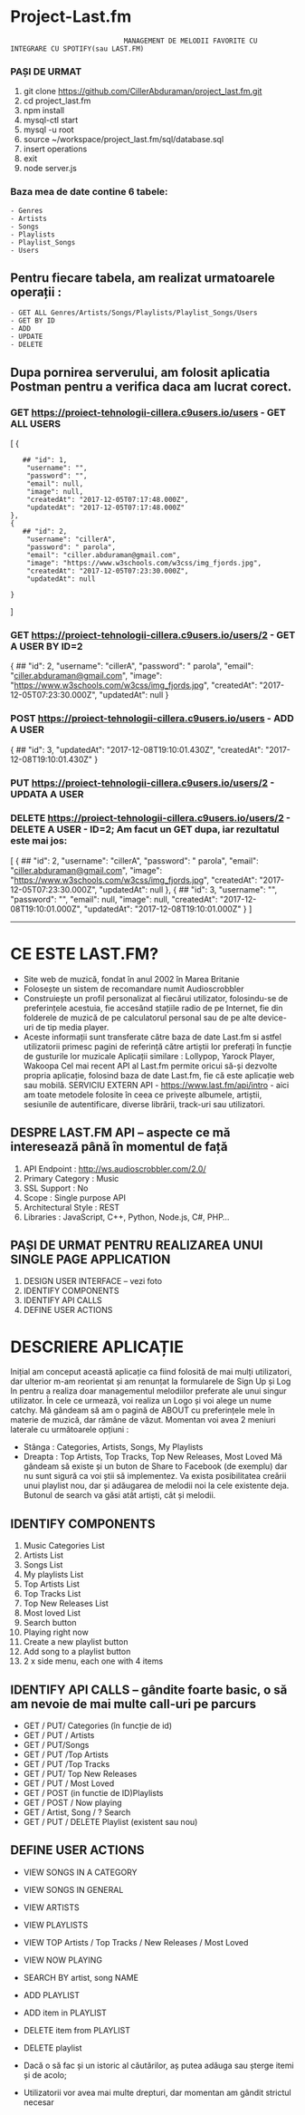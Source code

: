 # Project-Last.fm


                                MANAGEMENT DE MELODII FAVORITE CU INTEGRARE CU SPOTIFY(sau LAST.FM)

### **PAȘI DE URMAT**
1. git clone https://github.com/CillerAbduraman/project_last.fm.git
2. cd project_last.fm
3. npm install 
4. mysql-ctl start
5. mysql -u root
6. source ~/workspace/project_last.fm/sql/database.sql
7. insert operations 
8. exit
9. node server.js

### Baza mea de date contine 6 tabele: 
    - Genres
    - Artists
    - Songs
    - Playlists
    - Playlist_Songs
    - Users
## Pentru fiecare tabela, am realizat urmatoarele operații : 
    - GET ALL Genres/Artists/Songs/Playlists/Playlist_Songs/Users
    - GET BY ID
    - ADD 
    - UPDATE 
    - DELETE
## Dupa pornirea serverului, am folosit aplicatia **Postman** pentru a verifica daca am lucrat corect. 


### GET https://proiect-tehnologii-cillera.c9users.io/users    - GET ALL USERS
[
    {
    
       ## "id": 1,
        "username": "",
        "password": "",
        "email": null,
        "image": null,
        "createdAt": "2017-12-05T07:17:48.000Z",
        "updatedAt": "2017-12-05T07:17:48.000Z"
    },
    {
       ## "id": 2,
        "username": "cillerA",
        "password": " parola",
        "email": "ciller.abduraman@gmail.com",
        "image": "https://www.w3schools.com/w3css/img_fjords.jpg",
        "createdAt": "2017-12-05T07:23:30.000Z",
        "updatedAt": null
      
    }
]


### GET https://proiect-tehnologii-cillera.c9users.io/users/2  - GET A USER BY ID=2
{
    ## "id": 2,
    "username": "cillerA",
    "password": " parola",
    "email": "ciller.abduraman@gmail.com",
    "image": "https://www.w3schools.com/w3css/img_fjords.jpg",
    "createdAt": "2017-12-05T07:23:30.000Z",
    "updatedAt": null
}

### POST https://proiect-tehnologii-cillera.c9users.io/users  - ADD A USER
{
    ## "id": 3,
    "updatedAt": "2017-12-08T19:10:01.430Z",
    "createdAt": "2017-12-08T19:10:01.430Z"
}

### PUT https://proiect-tehnologii-cillera.c9users.io/users/2  - UPDATA A USER 


### DELETE https://proiect-tehnologii-cillera.c9users.io/users/2  - DELETE A USER - ID=2; Am facut un GET dupa, iar rezultatul este mai jos:
[
    {
       ## "id": 2,
        "username": "cillerA",
        "password": " parola",
        "email": "ciller.abduraman@gmail.com",
        "image": "https://www.w3schools.com/w3css/img_fjords.jpg",
        "createdAt": "2017-12-05T07:23:30.000Z",
        "updatedAt": null
    },
    {
       ## "id": 3,
        "username": "",
        "password": "",
        "email": null,
        "image": null,
        "createdAt": "2017-12-08T19:10:01.000Z",
        "updatedAt": "2017-12-08T19:10:01.000Z"
    }
]


__________________________________________________________________________________________

# CE ESTE LAST.FM?
-	Site web de muzică, fondat în anul 2002 în Marea Britanie
-	Folosește un sistem de recomandare numit Audioscrobbler
-	Construiește un profil personalizat al fiecărui utilizator, folosindu-se de preferințele acestuia, fie accesând stațiile radio de pe Internet, fie din folderele de muzică de pe calculatorul personal sau de pe alte device-uri de tip media player.
-	Aceste informații sunt transferate către baza de date Last.fm si astfel utilizatorii primesc pagini de referință către artiștii lor preferați în funcție de gusturile lor muzicale
Aplicații similare : Lollypop, Yarock Player, Wakoopa
Cel mai recent API al Last.fm permite oricui să-și dezvolte propria aplicație, folosind baza de date Last.fm, fie că este aplicație web sau mobilă.
SERVICIU EXTERN API - https://www.last.fm/api/intro - aici am toate metodele folosite în ceea ce privește albumele, artiștii, sesiunile de autentificare, diverse librării, track-uri sau utilizatori. 

## DESPRE LAST.FM API – aspecte ce mă interesează până în momentul de față 
1. API Endpoint : http://ws.audioscrobbler.com/2.0/
2. Primary Category : Music
3. SSL Support : No
4. Scope : Single purpose API
5. Architectural Style : REST
6. Libraries : JavaScript, C++, Python, Node.js, C#, PHP…


## PAȘI DE URMAT PENTRU REALIZAREA UNUI SINGLE PAGE APPLICATION
1. DESIGN USER INTERFACE – vezi foto 
2. IDENTIFY COMPONENTS
3. IDENTIFY API CALLS
4. DEFINE USER ACTIONS 



# DESCRIERE APLICAȚIE 
Inițial am conceput această aplicație ca fiind folosită de mai mulți utilizatori, dar ulterior m-am reorientat și am renunțat la formularele de Sign Up și Log In pentru a realiza doar managementul melodiilor preferate ale unui singur utilizator.
În cele ce urmează, voi realiza un Logo și voi alege un nume catchy. Mă gândeam să am o pagină de ABOUT cu preferințele mele în materie de muzică, dar rămâne de văzut. 
Momentan voi avea 2 meniuri laterale cu următoarele opțiuni : 
-	Stânga : Categories, Artists, Songs, My Playlists
-	Dreapta : Top Artists, Top Tracks, Top New Releases, Most Loved 
Mă gândeam să existe și un buton de Share to Facebook (de exemplu) dar nu sunt sigură ca voi știi să implementez. 
Va exista posibilitatea creării unui playlist nou, dar și adăugarea de melodii noi la cele existente deja. 
Butonul de search va găsi atât artiști, cât și melodii. 

## IDENTIFY COMPONENTS
1. Music Categories List
2. Artists List
3. Songs List
4. My playlists List
5. Top Artists List
6. Top Tracks List
7. Top New Releases List
8. Most loved List
9. Search button
10. Playing right now
11. Create a new playlist button 
12. Add song to a playlist button
13. 2 x side menu, each one with 4 items 



## IDENTIFY API CALLS – gândite foarte basic, o să am nevoie de mai multe call-uri pe parcurs
- GET / PUT/ Categories (în funcție de id)
- GET / PUT / Artists
- GET / PUT/Songs
- GET / PUT /Top Artists 
- GET / PUT /Top Tracks
- GET / PUT/ Top New Releases
- GET / PUT / Most Loved
- GET / POST (in functie de ID)Playlists 
- GET / POST /  Now playing 
- GET /  Artist, Song / ? Search
- GET / PUT  / DELETE  Playlist (existent sau nou)

## DEFINE USER ACTIONS
- VIEW SONGS IN A CATEGORY
- VIEW SONGS IN GENERAL 
- VIEW ARTISTS
- VIEW PLAYLISTS
- VIEW TOP Artists / Top Tracks / New Releases / Most Loved
- VIEW NOW PLAYING
- SEARCH BY artist, song NAME
- ADD PLAYLIST 
- ADD item in PLAYLIST
- DELETE item from PLAYLIST
- DELETE playlist


-	Dacă o să fac și un istoric al căutărilor, aș putea adăuga sau șterge itemi și de acolo;
-	Utilizatorii vor avea mai multe drepturi, dar momentan am gândit strictul necesar
